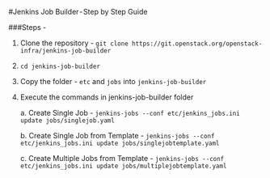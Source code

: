 #Jenkins Job Builder - Step by Step Guide

###Steps - 

1. Clone the repository - `git clone https://git.openstack.org/openstack-infra/jenkins-job-builder`

2. `cd jenkins-job-builder`

3. Copy the folder - `etc` and `jobs` into `jenkins-job-builder`

4. Execute the commands in jenkins-job-builder folder

	a. Create Single Job - `jenkins-jobs --conf etc/jenkins_jobs.ini update jobs/singlejob.yaml`

	b. Create Single Job from Template - `jenkins-jobs --conf etc/jenkins_jobs.ini update jobs/singlejobtemplate.yaml`

	c. Create Multiple Jobs from Template - `jenkins-jobs --conf etc/jenkins_jobs.ini update jobs/multiplejobtemplate.yaml`

